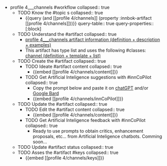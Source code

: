 
- profile 4___channels #workflow
   collapsed:: true
  - TODO Know the #topic s
    collapsed:: true
    - {{query (and [[profile 4/channels]] (property :innbok-artifact [[profile 4/channels]]))}}
      query-table:: true
      query-properties:: [:block]
  - TODO Understand the #artifact
    collapsed:: true
    - [profile 4___channels artifact information (definition + description + examples)](https://go.innbok.com/#/page/innBoK%2Fprofile-%28id%29%2Fchannels%2Finfo)
    - This artifact has type list and uses the following #classes: [channel (definition + template + list)](https://go.innbok.com/#/page/innBoK%2Fclass%2Fchannel)
  - TODO Create the #artifact
     collapsed:: true
    - TODO Ideate #artifact content
      collapsed:: true
      - {{embed [[profile 4/channels/content]]}}
    - TODO Get Artificial Inteligence suggestions with #innCoPilot
      collapsed:: true
      - Copy the prompt below and paste it on [chatGPT](https://chat.openai.com) and/or [Google Bard](https://bard.google.com/chat)
      - {{embed [[profile 4/channels/innCoPilot]]}}
  - TODO Update the #artifact
    collapsed:: true
    - TODO Edit the #artifact content
     collapsed:: true
      - {{embed [[profile 4/channels/content]]}}
    - TODO Get Artificial Inteligence feedback with #innCoPilot
      collapsed:: true
      - Ready to use prompts to obtain critics, enhancement proposals, etc... from Artificial Inteligence chatbots. Comming soon...
  - TODO Update #artifact status
    collapsed:: true
  - TODO Asses the #artifact #keys
    collapsed:: true
    - {{embed [[profile 4/channels/keys]]}}



